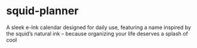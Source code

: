 # squid-planner
A sleek e-Ink calendar designed for daily use, featuring a name inspired by the squid’s natural ink – because organizing your life deserves a splash of cool
